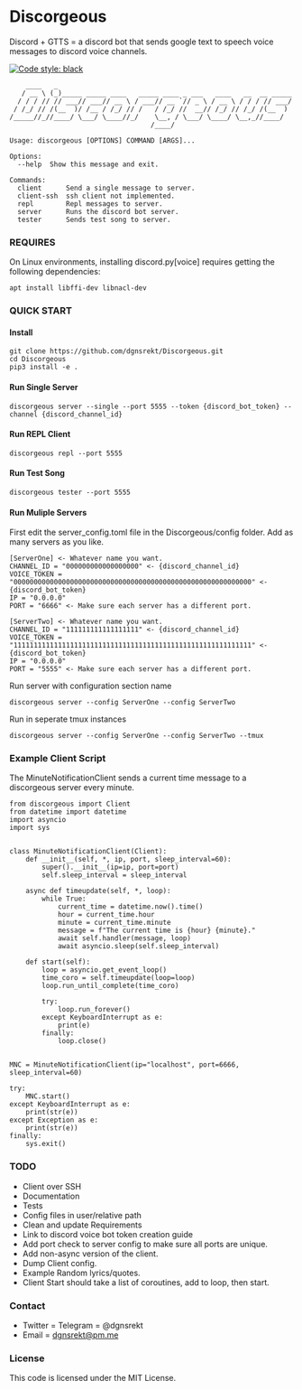 # Discorgeous
Discord + GTTS = a discord bot that sends google text to speech voice messages to discord voice channels.


[![Code style: black](https://img.shields.io/badge/code%20style-black-000000.svg)](https://github.com/ambv/black)
```
    ____   _
   / __ \ (_)_____ _____ ____   _____ ____ _ ___   ____   __  __ _____
  / / / // // ___// ___// __ \ / ___// __ `// _ \ / __ \ / / / // ___/
 / /_/ // /(__  )/ /__ / /_/ // /   / /_/ //  __// /_/ // /_/ /(__  )
/_____//_//____/ \___/ \____//_/    \__, / \___/ \____/ \__,_//____/
                                   /____/

Usage: discorgeous [OPTIONS] COMMAND [ARGS]...

Options:
  --help  Show this message and exit.

Commands:
  client      Send a single message to server.
  client-ssh  ssh client not implemented.
  repl        Repl messages to server.
  server      Runs the discord bot server.
  tester      Sends test song to server.
```
### REQUIRES

On Linux environments, installing discord.py[voice] requires getting the following dependencies:
```
apt install libffi-dev libnacl-dev
```

### QUICK START

#### Install
```
git clone https://github.com/dgnsrekt/Discorgeous.git
cd Discorgeous
pip3 install -e .
```
#### Run Single Server
```
discorgeous server --single --port 5555 --token {discord_bot_token} --channel {discord_channel_id}
```
#### Run REPL Client
```
discorgeous repl --port 5555
```
#### Run Test Song
```
discorgeous tester --port 5555
```
#### Run Muliple Servers
First edit the server_config.toml file in the Discorgeous/config folder.
Add as many servers as you like.
```
[ServerOne] <- Whatever name you want.
CHANNEL_ID = "000000000000000000" <- {discord_channel_id}
VOICE_TOKEN = "00000000000000000000000000000000000000000000000000000000000" <- {discord_bot_token}
IP = "0.0.0.0"
PORT = "6666" <- Make sure each server has a different port.

[ServerTwo] <- Whatever name you want.
CHANNEL_ID = "111111111111111111" <- {discord_channel_id}
VOICE_TOKEN = "11111111111111111111111111111111111111111111111111111111111" <- {discord_bot_token}
IP = "0.0.0.0"
PORT = "5555" <- Make sure each server has a different port.
```
Run server with configuration section name
```
discorgeous server --config ServerOne --config ServerTwo
```
Run in seperate tmux instances
```
discorgeous server --config ServerOne --config ServerTwo --tmux
```
### Example Client Script
The MinuteNotificationClient sends a current time message to a discorgeous server every minute.
```
from discorgeous import Client
from datetime import datetime
import asyncio
import sys


class MinuteNotificationClient(Client):
    def __init__(self, *, ip, port, sleep_interval=60):
        super().__init__(ip=ip, port=port)
        self.sleep_interval = sleep_interval

    async def timeupdate(self, *, loop):
        while True:
            current_time = datetime.now().time()
            hour = current_time.hour
            minute = current_time.minute
            message = f"The current time is {hour} {minute}."
            await self.handler(message, loop)
            await asyncio.sleep(self.sleep_interval)

    def start(self):
        loop = asyncio.get_event_loop()
        time_coro = self.timeupdate(loop=loop)
        loop.run_until_complete(time_coro)

        try:
            loop.run_forever()
        except KeyboardInterrupt as e:
            print(e)
        finally:
            loop.close()


MNC = MinuteNotificationClient(ip="localhost", port=6666, sleep_interval=60)

try:
    MNC.start()
except KeyboardInterrupt as e:
    print(str(e))
except Exception as e:
    print(str(e))
finally:
    sys.exit()

```

### TODO
* Client over SSH
* Documentation
* Tests
* Config files in user/relative path
* Clean and update Requirements
* Link to discord voice bot token creation guide
* Add port check to server config to make sure all ports are unique.
* Add non-async version of the client.
* Dump Client config.
* Example Random lyrics/quotes.
* Client Start should take a list of coroutines, add to loop, then start.

### Contact
* Twitter = Telegram = @dgnsrekt
* Email = dgnsrekt@pm.me

### License
This code is licensed under the MIT License.
